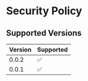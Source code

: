 # Security Policy

## Supported Versions

| Version | Supported          |
| ------- | ------------------ |
| 0.0.2   | :white_check_mark: |
| 0.0.1   | :white_check_mark: |
